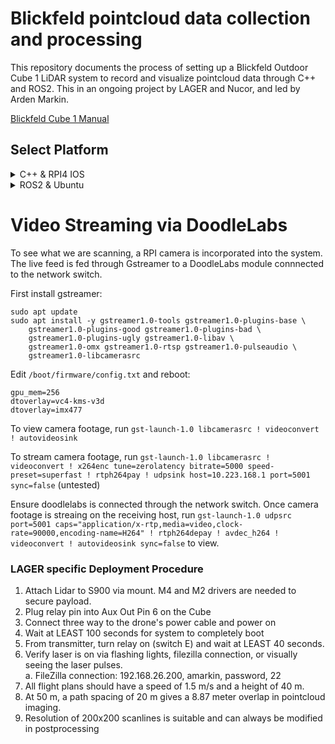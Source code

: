 # Blickfeld pointcloud data collection and processing

This repository documents the process of setting up a Blickfeld Outdoor Cube 1 LiDAR system to record and visualize pointcloud data through C++ and ROS2. This in an ongoing project by LAGER and Nucor, and led by Arden Markin.

[Blickfeld Cube 1 Manual](https://www.blickfeld.com/wp-content/uploads/2022/10/Blickfeld-A5-Manual_en_v.4.2.pdf)

## Select Platform

<details>
<summary>C++ & RPI4 IOS</summary>

### C++ & RPI4 IOS

#### Configuration steps
1.  Install RPI4 IOS
2.  Install BSL
3.  System Setup
    * Static IP address
    * GPS
    * LED indicators
    * HDMI on boot
    * Execute on system boot
    * Enable SSH
4.  Capture LiDAR data
5.  Post-process PointCloud in Matlab

### Step 1: Install RPI4 IOS

Download and open the Raspberry Pi Imager [here](https://www.raspberrypi.com/software/)

Select the RPI4 device and Rasbian operating system. Insert and select the SD card to flash the image to. Once complete, insert the SD card into the RPI4.

### Step 2: Blickfeld Standard Library

[Blickfeld Driver](https://www.blickfeld.com/resources/) \
[Installation Process](https://docs.blickfeld.com/cube/latest/external/blickfeld-scanner-lib/install.html)

To install BSL, build it from source WITH installed dependencies. Install protoc buffers and cmake via available packages. The following lines should be all you need.

```console
sudo apt update
sudo apt install -y cmake git build-essential libprotobuf-dev libprotoc-dev protobuf-compiler
sudo apt update
git clone --recursive https://github.com/Blickfeld/blickfeld-scanner-lib.git
mkdir blickfeld-scanner-lib/build && cd blickfeld-scanner-lib/build
cmake ..
make -j3
sudo make install
```

### Step 3: System Setup

#### Static IP Address

To connect to the blickfeld over a network switch, the ethernet adapter must be configured to a static ip address. In the terminal, run `ip addr` and identify the name of the ethernet cable (should be eth0). 

Create a new network file: `sudo nano /etc/systemd/network/eth0.network` and add these contents

```network
[Match]
Name=eth0

[Network]
Address=192.168.26.xxx/24
DNS=8.8.8.8 8.8.4.4
DHCP=ipv4
Optional=true
```

Replace `xxx` with any port number that is not 0, 255, or 26. Replace `eth0` with the name of the ethernet cable if different.
To permanently apply these changes run 

```console
sudo systemctl restart systemd-networkd
sudo systemctl enable systemd-networkd
```

#### Pip Install

Installing through pip has proven jank at times so instead of a requirements.txt, here are all the libraries you will need to properly run relay_rpi.py:

```console
pip3 install --break-system-packages pyubx2
pip3 install gpiozero --break-system-packages
```

#### GPS over UART

Breakout the UART's TX and ground cables, and connect them to pins 6 and 10 (GPIO 15) respectively. Ensure your GPS receiver is sending UBX-NAV-TIMEGPS messages. Should the RPI4 successfully connect to the receiver, the system time should be correctly set and the led indicator light will turn green. Each subsequent recorded BAG file with then be time stamped in the following format: `Hour:Minute Month/Day/Year Scan`

To ensure the system boots without interfernce over UART, run `sudo nano /boot/firmware/config.txt` and add/change lines:

```console
#dtoverlay=disable-bt
enable_uart=0
```

Remove `console=serial-,115200` and `console=ttyS0,115200` from `/boot/firmware/cmdline.txt` if present.

Finally, run disable serial console and reboot:
```console
sudo systemctl disable serial-getty@ttyS0.service
sudo systemctl stop serial-getty@ttyS0.service
sudo reboot
```

#### LED indicators

To assist the operator in tracking the status of the system without the need to remote-in or an external monitor, LED indicator lights were used. Connect the red LED to pin 22 (GPIO 25) and the green LED to pin 18 (GPIO 24). Connect their ground to pin 20. The RPI4 outputs a voltage of 3.3V to each LED.

| Color    | Behavior | Status |
| -------- | ------- | ------- |
| Red  | Slow blinking    | Searching for LiDAR |
| Red  | Rapid blinking    | Searching for GPS |
| Red  | Solid  | System is ready/standby |
| Green  | Solid   | Recording/Saving |

#### HDMI on boot

If no HDMI is plugged into the RPI4, relay.py will not automatically run for some reason. To work around this issue, configure `boot/firmware/config.txt` to always output HDMI even if no output source is detected.

```console
# Force HDMI even if no monitor is detected
hdmi_force_hotplug=1

# Uncomment if you have trouble with the Pi detecting your display or outputting
# hdmi_safe=1
# hdmi_ignore_edid=0xa5000080
```
#### Execute on system boot

Because the python script uses a subprocess/new terminal to execute ROS commands, crontab can't properly execute the commands. Instead, simply add the command `/usr/bin/python3 /path/to/relay_boot.py/file in <strong>Startup Applications</strong>.

#### SSH through LAN

[SSH/LAN Docs](https://serverastra.com/docs/Tutorials/Setting-Up-and-Securing-SSH-on-Ubuntu-22.04%3A-A-Comprehensive-Guide) \
[FileZilla](https://filezilla-project.org/)

To setup SSH through the network switch over LAN, follow the steps in the link above. To transfer files, connect a laptop to the network switch and run FileZilla or any other file transfering application.
Should it not connect through LAN, check the laptop's ethernet cable connection, manually setting the subnet to `192.168.26.X` and the mask to `255.255.255.0` if necessary.

Also you may need to uncomment: `PasswordAuthentication yes` in `/etc/ssh/sshd_config` to login.

### Step 4: Capture Data

After configuring the driver and ethernet, run the Blickfeld Ros2 component using the command below. This will begin to send Ros PointCloud2 messages. To also record an intensity image, append `-p publish_intensities:=true -p publish_intensity_image:=true` To also record imu data, append `-p publish_imu:=true -p publish_imu_static_tf_at_start:=true`

```console
source ${colcon dir}/install/setup.bash
ros2 component standalone blickfeld_driver blickfeld::ros_interop::BlickfeldDriverComponent -p host:=192.168.26.26 
```

In a seperate terminal, setup a ros2 listener to record the PointCloud2 data to a bagfile. After the scan has been completed, press Ctrl-C to stop recording and close the driver - bag folder should be saved to the current directory.

```console
source ${colcon dir}/install/setup.bash
ros2 bag record /bf_lidar/point_cloud_out
```

### Step 5: Matlab ICP

To post-process the bag file taken from the Blickfeld, the Matlab ICP Map Builder is used.

[Matlab Guide](https://www.mathworks.com/help/driving/ug/build-a-map-from-lidar-data.html) \
[Matlab Install](https://www.mathworks.com/help/install/install-products.html)

Open Matlab and run `pointcloudparser.m`, modifying the file as required. This will parse the Ros2 PointCloud into a format Matlab can understand. Once the script finishes running, run `icpsolver.m`. This will output a combined PointCloud as a `.ply` file.

Should Matlab throw the error `'helperLidarMapBuilder' is used in the following examples...`, download `helperLidarMapBuilder.m` and add it to the current directory.

### Extra Steps / Miscellaneous Details

#### Relay Switch

Running `relay.py` on boot gives the LiDAR system a relay switch that either starts or stops the recording process. When the relay is on, data is being saved to a ros2 bagfile.

</details>
<details>
<summary>ROS2 & Ubuntu</summary>

### Ubuntu

#### Configuration steps
1.  Install Ubuntu 20.04 on RPI4
2.  Install BSL and Blickfeld Driver
3.  Install Ros2 Foxy
4.  System Setup
    * Static IP address
    * Pip install
    * GPS
    * LED indicators
    * HDMI on boot
    * Execute on system boot
    * Enable SSH
5.  Capture LiDAR data
6.  Post-process PointCloud in Matlab

### Step 1: Install Ubuntu 20.04 on RPI4

Download and open the Raspberry Pi Imager [here](https://www.raspberrypi.com/software/)

Select the RPI4 device and Ubuntu 20.04 LTS 64-bit operating system. Insert and select the SD card to flash the image to. Once complete, insert the SD card into the RPI4. After the system boots, run these commands:

```console
sudo apt install ubuntu-desktop
sudo reboot
```

### Step 2: Install ROS2 Foxy

[Ros2 Foxy Docs](https://docs.ros.org/en/foxy/Installation/Ubuntu-Install-Debians.html)

The Cube 1's provided ROS driver requires the Ros2 Foxy Distro. Should the system architecture not match, build from source (likely unnecessary).

### Step 3: BSL and Blickfeld Driver Setup

[Blickfeld Driver](https://www.blickfeld.com/resources/) \
[Installation Process](https://docs.blickfeld.com/cube/latest/external/ros/driver-v2/README.html)

To install BSL, build it from source WITH installed dependencies. Install protoc buffers and cmake via available packages. The following lines should be all you need.

```console
sudo apt update
sudo apt install -y cmake git build-essential libprotobuf-dev libprotoc-dev protobuf-compiler
sudo apt update
git clone --recursive https://github.com/Blickfeld/blickfeld-scanner-lib.git
mkdir blickfeld-scanner-lib/build && cd blickfeld-scanner-lib/build
cmake ..
make -j3
sudo make install
```

Next, install the blickfeld ROS2 driver. Before building using "colcon", make sure to extract the driver and move it to the /${workspace}/src directory.

IMPORTANT: double check the Cube1 for its BSL version dependency. If neccessary, you may have to checkout an older branch before compiling BSL. BSL version history can be found [here](https://github.com/Blickfeld/blickfeld-scanner-lib/releases). Replace ba53a9d with the desired branch/release.

```console
cd /${BSL_directory}
git checkout ba53a9d
```

### Step 4: System Setup

#### Static IP Address

[Documentation](https://docs.blickfeld.com/cube/latest/getting_started)

To connect to the blickfeld over a network switch, the ethernet adapter must be configured to a static ip address. In the terminal, run `ip addr` and identify the name of the ethernet cable (should be eth0). 
Edit the appropriate `.yaml` file in `/etc/netplan/` and change it accordingly:

```yaml
network:
  version: 2
  renderer: networkd
  ethernets:
    eth0:
      addresses:
        - 192.168.26.xxx/24  # Static IP address
      nameservers:
        addresses: [8.8.8.8, 8.8.4.4]  # DNS servers
      dhcp4: true
      optional: true
```

Replace `xxx` with any port number that is not 0, 255, or 26. Replace `eth0` with the name of the ethernet cable if different. Alternatively, replace the file contents with the contents in `netplan.yaml`.
After making changes to the yaml file, run `sudo netplan apply` to apply the changes.

#### Pip Install

Installing through pip has proven jank at times so instead of a requirements.txt, here are all the libraries you will need to properly run relay_rpi.py:

```console
pip3 install pyubx2
pip3 install RPi.GPIO
```

#### GPS over UART

To get GPS working over UART, U-boot must be configured manually so that serial console isn't corrupted by the new serial uart on boot. Follow the steps [avaiable here.](https://raspberrypi.stackexchange.com/questions/116074/how-can-i-disable-the-serial-console-on-distributions-that-use-u-boot/117950#117950)

Breakout the GPS UART's TX and ground cables, and connect them to pins 6 and 10 (GPIO 15) respectively. Ensure your GPS receiver is sending UBX-NAV-TIMEGPS messages. Should the RPI4 successfully connect to the receiver, the system time should be correctly set and the led indicator light will turn green. Each subsequent recorded BAG file with then be time stamped in the following format: `Hour:Minute Month/Day/Year Scan`

#### LED indicators

To assist the operator in tracking the status of the system without the need to remote-in or an external monitor, LED indicator lights were used. Connect the red LED to pin 22 (GPIO 25) and the green LED to pin 18 (GPIO 24). Connect their ground to pin 20. The RPI4 outputs a voltage of 3.3V to each LED.

| Color    | Behavior | Status |
| -------- | ------- | ------- |
| Red  | Slow blinking    | Searching for LiDAR |
| Red  | Rapid blinking    | Searching for GPS |
| Red  | Solid  | System is ready/standby |
| Green  | Solid   | Recording/Saving |

#### HDMI on boot

If no HDMI is plugged into the RPI4, relay.py will not automatically run for some reason. To work around this issue, configure `boot/firmware/config.txt` to always output HDMI even if no output source is detected.

```console
# Force HDMI even if no monitor is detected
hdmi_force_hotplug=1

# Uncomment if you have trouble with the Pi detecting your display or outputting
# hdmi_safe=1
# hdmi_ignore_edid=0xa5000080
```
#### Execute on system boot

Because the python script uses a subprocess/new terminal to execute ROS commands, crontab can't properly execute the commands. Instead, simply add the command `/usr/bin/python3 /path/to/relay_boot.py/file in <strong>Startup Applications</strong>.

#### SSH through LAN

[SSH/LAN Docs](https://serverastra.com/docs/Tutorials/Setting-Up-and-Securing-SSH-on-Ubuntu-22.04%3A-A-Comprehensive-Guide) \
[FileZilla](https://filezilla-project.org/)

To setup SSH through the network switch over LAN, follow the steps in the link above. To transfer files, connect a laptop to the network switch and run FileZilla or any other file transfering application.
Should it not connect through LAN, check the laptop's ethernet cable connection, manually setting the subnet to `192.168.26.X` and the mask to `255.255.255.0` if necessary.

Also you may need to uncomment: `PasswordAuthentication yes` in `/etc/ssh/sshd_config` to login.

### Step 4: Capture Data

After configuring the driver and ethernet, run the Blickfeld Ros2 component using the command below. This will begin to send Ros PointCloud2 messages. To also record an intensity image, append `-p publish_intensities:=true -p publish_intensity_image:=true` To also record imu data, append `-p publish_imu:=true -p publish_imu_static_tf_at_start:=true`

```console
source ${colcon dir}/install/setup.bash
ros2 component standalone blickfeld_driver blickfeld::ros_interop::BlickfeldDriverComponent -p host:=192.168.26.26 
```

In a seperate terminal, setup a ros2 listener to record the PointCloud2 data to a bagfile. After the scan has been completed, press Ctrl-C to stop recording and close the driver - bag folder should be saved to the current directory.

```console
source ${colcon dir}/install/setup.bash
ros2 bag record /bf_lidar/point_cloud_out
```

### Step 5: Matlab ICP

To post-process the bag file taken from the Blickfeld, the Matlab ICP Map Builder is used.

[Matlab Guide](https://www.mathworks.com/help/driving/ug/build-a-map-from-lidar-data.html) \
[Matlab Install](https://www.mathworks.com/help/install/install-products.html)

Open Matlab and run `pointcloudparser.m`, modifying the file as required. This will parse the Ros2 PointCloud into a format Matlab can understand. Once the script finishes running, run `icpsolver.m`. This will output a combined PointCloud as a `.ply` file.

Should Matlab throw the error `'helperLidarMapBuilder' is used in the following examples...`, download `helperLidarMapBuilder.m` and add it to the current directory.

### Extra Steps / Miscellaneous Details

#### Relay Switch

Running `relay.py` on boot gives the LiDAR system a relay switch that either starts or stops the recording process. When the relay is on, data is being saved to a ros2 bagfile.

</details>

# Video Streaming via DoodleLabs

To see what we are scanning, a RPI camera is incorporated into the system. The live feed is fed through Gstreamer to a DoodleLabs module connnected to the network switch.

First install gstreamer:
```console
sudo apt update
sudo apt install -y gstreamer1.0-tools gstreamer1.0-plugins-base \
    gstreamer1.0-plugins-good gstreamer1.0-plugins-bad \
    gstreamer1.0-plugins-ugly gstreamer1.0-libav \
    gstreamer1.0-omx gstreamer1.0-rtsp gstreamer1.0-pulseaudio \
    gstreamer1.0-libcamerasrc
```

Edit `/boot/firmware/config.txt` and reboot:

```console
gpu_mem=256
dtoverlay=vc4-kms-v3d
dtoverlay=imx477
```

To view camera footage, run `gst-launch-1.0 libcamerasrc ! videoconvert ! autovideosink`

To stream camera footage, run `gst-launch-1.0 libcamerasrc ! videoconvert ! x264enc tune=zerolatency bitrate=5000 speed-preset=superfast ! rtph264pay ! udpsink host=10.223.168.1 port=5001 sync=false` (untested)

Ensure doodlelabs is connected through the network switch. Once camera footage is streaing on the receiving host, run `gst-launch-1.0 udpsrc port=5001 caps="application/x-rtp,media=video,clock-rate=90000,encoding-name=H264" ! rtph264depay ! avdec_h264 ! videoconvert ! autovideosink sync=false` to view.


### LAGER specific Deployment Procedure

1.  Attach Lidar to S900 via mount. M4 and M2 drivers are needed to secure payload.
2.  Plug relay pin into Aux Out Pin 6 on the Cube
3.  Connect three way to the drone's power cable and power on
4.  Wait at LEAST 100 seconds for system to completely boot
5.  From transmitter, turn relay on (switch E) and wait at LEAST 40 seconds.
6.  Verify laser is on via flashing lights, filezilla connection, or visually seeing the laser pulses. \
      a.  FileZilla connection: 192.168.26.200, amarkin, password, 22
8.  All flight plans should have a speed of 1.5 m/s and a height of 40 m.
9.  At 50 m, a path spacing of 20 m gives a 8.87 meter overlap in pointcloud imaging.
10.  Resolution of 200x200 scanlines is suitable and can always be modified in postprocessing

